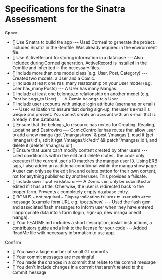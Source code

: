 # Specifications for the Sinatra Assessment

Specs:
- [] Use Sinatra to build the app --- Used Corneal to generate the project. Included Sinatra in the Gemfile. Was already required in the environment file.
- [] Use ActiveRecord for storing information in a database --- Also included during Corneal generation. ActiveRecord is installed in the Gemfile and inherited in the necessary files.
- [] Include more than one model class (e.g. User, Post, Category) --- Created two models: a User and a Comic.
- [] Include at least one has_many relationship on your User model (e.g. User has_many Posts) --- A User has many Mangas. 
- [] Include at least one belongs_to relationship on another model (e.g. Post belongs_to User) --- A Comic belongs to a User.
- [] Include user accounts with unique login attribute (username or email) --- Used validation to ensure that during sign-up, the user's e-mail is unique and present. You cannot create an account with an e-mail that is already in the database. 
- [] Ensure that the belongs_to resource has routes for Creating, Reading, Updating and Destroying --- ComicController has routes that allow user to add a new manga (get '/mangas/new' & post '/mangas'), read it (get '/mangas/:id'), edit it (get '/mangas/:id/edit' && patch '/mangas/:id'), and delete it (delete '/mangas/:id'). 
- [] Ensure that users can't modify content created by other users --- Used conditionals within the edit and delete routes. The code only executes if the current user's ID matches the mangas user ID. Using ERB tags, I also added an additional conditional within the manga show page. A user can only see the edit link and delete button for their own content, not for anything published by another user. This provides a failsafe.
- [] Include user input validations --- A Comic can only be submitted or edited if it has a title. Otherwise, the user is redirected back to the proper form. Prevents a completely empty database entry.
- [] BONUS - not required - Display validation failures to user with error message (example form URL e.g. /posts/new) --- Used the flash gem and associated flash messages to inform user when they have entered inappropriate data into a form (login, sign-up, new manga or edit manga).
- [] Your README.md includes a short description, install instructions, a contributors guide and a link to the license for your code --- Added ReadMe file with necessary information to use app.

Confirm
- [] You have a large number of small Git commits
- [] Your commit messages are meaningful
- [] You made the changes in a commit that relate to the commit message
- [] You don't include changes in a commit that aren't related to the commit message